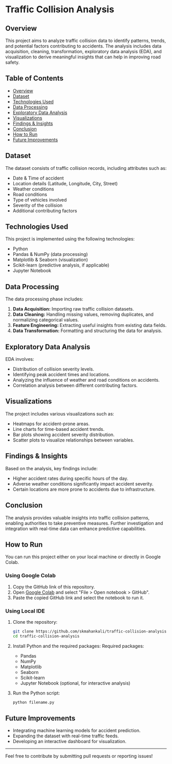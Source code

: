 # Traffic Collision Analysis

## Overview
This project aims to analyze traffic collision data to identify patterns, trends, and potential factors contributing to accidents. The analysis includes data acquisition, cleaning, transformation, exploratory data analysis (EDA), and visualization to derive meaningful insights that can help in improving road safety.

## Table of Contents
- [Overview](#overview)
- [Dataset](#dataset)
- [Technologies Used](#technologies-used)
- [Data Processing](#data-processing)
- [Exploratory Data Analysis](#exploratory-data-analysis)
- [Visualizations](#visualizations)
- [Findings & Insights](#findings--insights)
- [Conclusion](#conclusion)
- [How to Run](#how-to-run)
- [Future Improvements](#future-improvements)

## Dataset
The dataset consists of traffic collision records, including attributes such as:
- Date & Time of accident
- Location details (Latitude, Longitude, City, Street)
- Weather conditions
- Road conditions
- Type of vehicles involved
- Severity of the collision
- Additional contributing factors

## Technologies Used
This project is implemented using the following technologies:
- Python
- Pandas & NumPy (data processing)
- Matplotlib & Seaborn (visualization)
- Scikit-learn (predictive analysis, if applicable)
- Jupyter Notebook

## Data Processing
The data processing phase includes:
1. **Data Acquisition:** Importing raw traffic collision datasets.
2. **Data Cleaning:** Handling missing values, removing duplicates, and normalizing categorical values.
3. **Feature Engineering:** Extracting useful insights from existing data fields.
4. **Data Transformation:** Formatting and structuring the data for analysis.

## Exploratory Data Analysis
EDA involves:
- Distribution of collision severity levels.
- Identifying peak accident times and locations.
- Analyzing the influence of weather and road conditions on accidents.
- Correlation analysis between different contributing factors.

## Visualizations
The project includes various visualizations such as:
- Heatmaps for accident-prone areas.
- Line charts for time-based accident trends.
- Bar plots showing accident severity distribution.
- Scatter plots to visualize relationships between variables.

## Findings & Insights
Based on the analysis, key findings include:
- Higher accident rates during specific hours of the day.
- Adverse weather conditions significantly impact accident severity.
- Certain locations are more prone to accidents due to infrastructure.

## Conclusion
The analysis provides valuable insights into traffic collision patterns, enabling authorities to take preventive measures. Further investigation and integration with real-time data can enhance predictive capabilities.

## How to Run
You can run this project either on your local machine or directly in Google Colab.

### Using Google Colab
1. Copy the GitHub link of this repository.
2. Open [Google Colab](https://colab.research.google.com/) and select "File > Open notebook > GitHub".
3. Paste the copied GitHub link and select the notebook to run it.

### Using Local IDE
1. Clone the repository:
   ```bash
   git clone https://github.com/skmahankali/traffic-collision-analysis.git
   cd traffic-collision-analysis
   ```
2. Install Python and the required packages:
   Required packages:
   - Pandas
   - NumPy
   - Matplotlib
   - Seaborn
   - Scikit-learn
   - Jupyter Notebook (optional, for interactive analysis)

3. Run the Python script:
   ```bash
   python filename.py
   ```

## Future Improvements
- Integrating machine learning models for accident prediction.
- Expanding the dataset with real-time traffic feeds.
- Developing an interactive dashboard for visualization.

---
Feel free to contribute by submitting pull requests or reporting issues!

